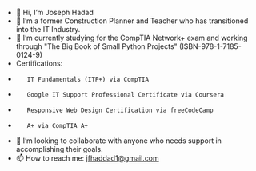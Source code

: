 - 👋 Hi, I’m Joseph Hadad
- 👀 I’m a former Construction Planner and Teacher who has transitioned into the IT Industry.
- 🌱 I’m currently studying for the CompTIA Network+ exam and working through "The Big Book of Small Python Projects" (ISBN-978-1-7185-0124-9)
- Certifications: 
-        IT Fundamentals (ITF+) via CompTIA
-        Google IT Support Professional Certificate via Coursera 
-        Responsive Web Design Certification via freeCodeCamp
-        A+ via CompTIA A+
- 💞️ I’m looking to collaborate with anyone who needs support in accomplishing their goals.
- 📫 How to reach me: jfhaddad1@gmail.com

<!---
JFHaddad1/JFHaddad1 is a ✨ special ✨ repository because its `README.md` (this file) appears on your GitHub profile.
You can click the Preview link to take a look at your changes.
--->
